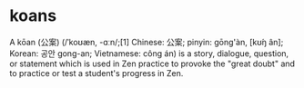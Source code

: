 # koans
A kōan (公案) (/ˈkoʊæn, -ɑːn/;[1] Chinese: 公案; pinyin: gōng'àn, [kʊ́ŋ ân]; Korean: 공안 gong-an; Vietnamese: công án) is a story, dialogue, question, or statement which is used in Zen practice to provoke the "great doubt" and to practice or test a student's progress in Zen. 
